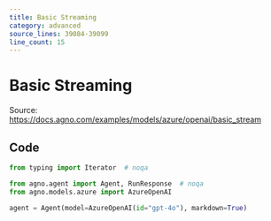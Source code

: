 ```yaml
---
title: Basic Streaming
category: advanced
source_lines: 39084-39099
line_count: 15
---
```


# Basic Streaming
Source: https://docs.agno.com/examples/models/azure/openai/basic_stream



## Code

```python cookbook/models/azure/openai/basic_stream.py
from typing import Iterator  # noqa

from agno.agent import Agent, RunResponse  # noqa
from agno.models.azure import AzureOpenAI

agent = Agent(model=AzureOpenAI(id="gpt-4o"), markdown=True)

